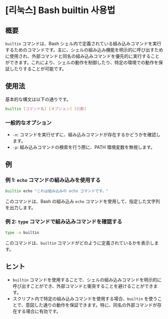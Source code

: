 # [리눅스] Bash builtin 사용법

## 概要
`builtin` コマンドは、Bash シェル内で定義されている組み込みコマンドを実行するためのコマンドです。主に、シェルの組み込み機能を明示的に呼び出すために使用され、外部コマンドと同名の組み込みコマンドを優先的に実行することができます。これにより、シェルの動作を制御したり、特定の環境での動作を保証したりすることが可能です。

## 使用法
基本的な構文は以下の通りです。

```bash
builtin [コマンド名] [オプション] [引数]
```

### 一般的なオプション
- `-n`: コマンドを実行せずに、組み込みコマンドが存在するかどうかを確認します。
- `-p`: 組み込みコマンドの検索を行う際に、PATH 環境変数を無視します。

## 例
### 例 1: `echo` コマンドの組み込みを使用する
```bash
builtin echo "これは組み込みの echo コマンドです。"
```
このコマンドは、Bash の組み込み `echo` コマンドを使用して、指定した文字列を出力します。

### 例 2: `type` コマンドで組み込みコマンドを確認する
```bash
type -a builtin
```
このコマンドは、`builtin` コマンドがどのように定義されているかを表示します。

## ヒント
- `builtin` コマンドを使用することで、シェルの組み込みコマンドを明示的に呼び出すことができ、外部コマンドと衝突することを避けることができます。
- スクリプト内で特定の組み込みコマンドを使用する場合、`builtin` を使うことで、意図した通りの動作を保証できます。特に、同名の外部コマンドが存在する場合に有効です。